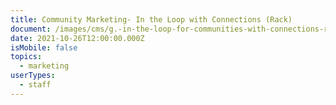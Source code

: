 ```yaml
---
title: Community Marketing- In the Loop with Connections (Rack)
document: /images/cms/g.-in-the-loop-for-communities-with-connections-rack-cards-_122821.pdf
date: 2021-10-26T12:00:00.000Z
isMobile: false
topics:
  - marketing
userTypes:
  - staff
---
```


